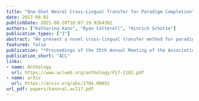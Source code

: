 ```yaml
---
title: "One-Shot Neural Cross-Lingual Transfer for Paradigm Completion"
date: 2017-08-01
publishDate: 2021-08-20T18:07:19.926430Z
authors: ["Katharina Kann", "Ryan Cotterell", "Hinrich Schütze"]
publication_types: ["1"]
abstract: "We present a novel cross-lingual transfer method for paradigm completion, the task of mapping a lemma to its inflected forms, using a neural encoder-decoder model, the state of the art for the monolingual task. We use labeled data from a high-resource language to increase performance on a low-resource language. In experiments on 21 language pairs from four different language families, we obtain up to 58% higher accuracy than without transfer and show that even zero-shot and one-shot learning are possible. We further find that the degree of language relatedness strongly influences the ability to transfer morphological knowledge."
featured: false
publication: "*Proceedings of the 55th Annual Meeting of the Association for Computational Linguistics*"
publication_short: "ACL"
links:
- name: Anthology
  url: https://www.aclweb.org/anthology/P17-1182.pdf
- name: arXiv
  url: https://arxiv.org/abs/1704.00052
url_pdf: papers/kann+al.acl17.pdf
---
```


